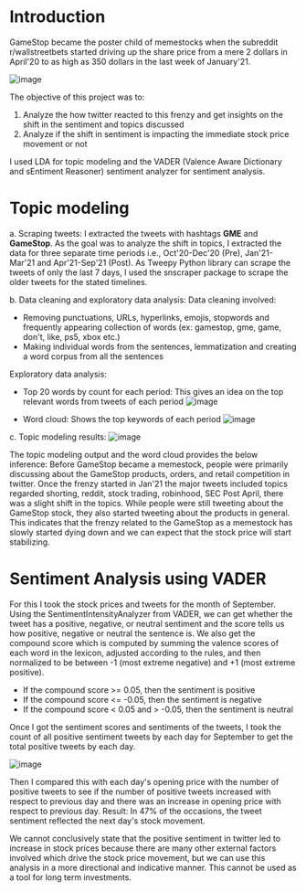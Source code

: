 # Introduction

GameStop became the poster child of memestocks when the subreddit r/wallstreetbets started driving up the share price from a mere 2 dollars in April'20 to as high as 350 dollars in the last week of January'21.

![image](https://user-images.githubusercontent.com/68967551/147302976-a3db5fde-49b9-4388-818d-8ef58be83247.png)


The objective of this project was to: 
1. Analyze the how twitter reacted to this frenzy and get insights on the shift in the sentiment and topics discussed
2. Analyze if the shift in sentiment is impacting the immediate stock price movement or not

I used LDA for topic modeling and the VADER (Valence Aware Dictionary and sEntiment Reasoner) sentiment analyzer for sentiment analysis.

# Topic modeling

a. Scraping tweets:
I extracted the tweets with hashtags **GME** and **GameStop**. As the goal was to analyze the shift in topics, I extracted the data for three separate time periods i.e., Oct'20-Dec'20 (Pre), Jan'21-Mar'21 and Apr'21-Sep'21 (Post). As Tweepy Python library can scrape the tweets of only the last 7 days, I used the snscraper package to scrape the older tweets for the stated timelines.

b. Data cleaning and exploratory data analysis:
Data cleaning involved:
- Removing punctuations, URLs, hyperlinks, emojis, stopwords and frequently appearing collection of words (ex: gamestop, gme, game, don't, like, ps5, xbox etc.)
- Making individual words from the sentences, lemmatization and creating a word corpus from all the sentences

Exploratory data analysis:
- Top 20 words by count for each period: This gives an idea on the top relevant words from tweets of each period
![image](https://user-images.githubusercontent.com/68967551/147367363-20275311-a75f-4bae-b953-40418261698d.png)

- Word cloud: Shows the top keywords of each period
![image](https://user-images.githubusercontent.com/68967551/147367537-d0c2f174-df1a-492c-8d47-cf80c29538b8.png)

c. Topic modeling results:
![image](https://user-images.githubusercontent.com/68967551/147378872-ce0a1dbd-9096-4c77-8134-06c3d16b8ac8.png)


The topic modeling output and the word cloud provides the below inference:
Before GameStop became a memestock, people were primarily discussing about the GameStop products, orders, and retail competition in twitter.
Once the frenzy started in Jan'21 the major tweets included topics regarded shorting, reddit, stock trading, robinhood, SEC
Post April, there was a slight shift in the topics. While people were still tweeting about the GameStop stock, they also started tweeting about the products in general. This indicates that the frenzy related to the GameStop as a memestock has slowly started dying down and we can expect that the stock price will start stabilizing.

# Sentiment Analysis using VADER

For this I took the stock prices and tweets for the month of September.  
Using the SentimentIntensityAnalyzer from VADER, we can get whether the tweet has a positive, negative, or neutral sentiment and the score tells us how positive, negative or neutral the sentence is. We also get the compound score which is computed by summing the valence scores of each word in the lexicon, adjusted according to the rules, and then normalized to be between -1 (most extreme negative) and +1 (most extreme positive).
- If the compound score >= 0.05, then the sentiment is positive
- If the compound score <= -0.05, then the sentiment is negative
- If the compound score < 0.05 and > -0.05, then the sentiment is neutral

Once I got the sentiment scores and sentiments of the tweets, I took the count of all positive sentiment tweets by each day for September to get the total positive tweets by each day.

![image](https://user-images.githubusercontent.com/68967551/147390796-8765b659-b624-4cbd-8e3c-4f227ff7d7c5.png)

Then I compared this with each day's opening price with the number of positive tweets to see if the number of positive tweets increased with respect to previous day and there was an increase in opening price with respect to previous day. 
Result: In 47% of the occasions, the tweet sentiment reflected the next day's stock movement.

We cannot conclusively state that the positive sentiment in twitter led to increase in stock prices because there are many other external factors involved which drive the stock price movement, but we can use this analysis in a more directional and indicative manner. This cannot be used as a tool for long term investments.  










